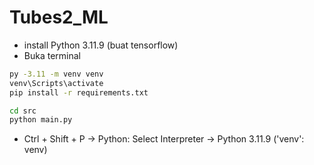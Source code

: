 # Tubes2_ML

- install Python 3.11.9 (buat tensorflow)
- Buka terminal

```bash
py -3.11 -m venv venv
venv\Scripts\activate
pip install -r requirements.txt

cd src
python main.py
```

- Ctrl + Shift + P -> Python: Select Interpreter -> Python 3.11.9 ('venv': venv)
